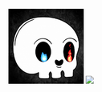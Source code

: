 
<p align="left">
          <img src =https://github.com/Slayer98/Slayer98/blob/main/_main.gif width="150" height="150" ><td></td> 
          <img src =https://github.com/Slayer98/Slayer98/blob/main/src/void.gif height="150"> 

</p>


<!---# Hello --->

